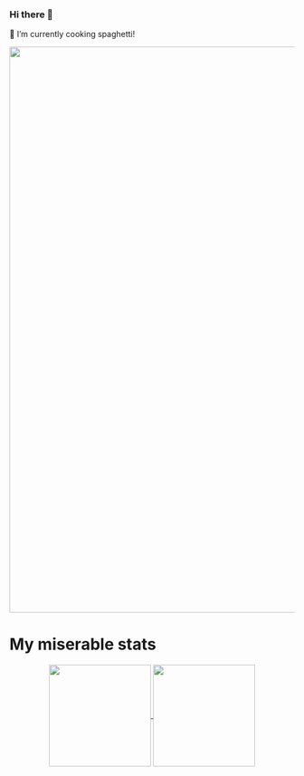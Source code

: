 ### Hi there 👋

🌱 I’m currently cooking spaghetti!

<img src="https://cdn.dribbble.com/users/114039/screenshots/3405025/plant_dribbble.gif" width="1000">

# My miserable stats
<div align="center">
  <a href="https://github.com/chessparov/chessparov">
    <img height=180 align="center" src="https://chessparovgitstats.vercel.app/api?username=chessparov" />
    <img height=180 align="center" src="https://chessparovgitstats.vercel.app/api/api/top-langs/?username=chessparov&layout=compact&langs_count=8" />
  </a>
</div>

<!--
**chessparov/chessparov** is a ✨ _special_ ✨ repository because its `README.md` (this file) appears on your GitHub profile.


Here are some ideas to get you started:

- 🔭 I’m currently working on ...
- 
- 👯 I’m looking to collaborate on ...
- 🤔 I’m looking for help with ...
- 💬 Ask me about ...
- 📫 How to reach me: ...
- 😄 Pronouns: ...
- ⚡ Fun fact: ...
-->
